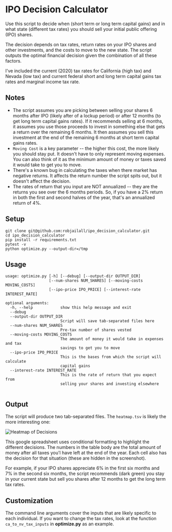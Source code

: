 # IPO Decision Calculator

Use this script to decide when (short term or long term capital gains) and in what state (different tax rates) you should sell your initial public offering (IPO) shares.

The decision depends on tax rates, return rates on your IPO shares and other investments, and the costs to move to the new state. The script outputs the optimal financial decision given the combination of all these factors.

I've included the current (2020) tax rates for California (high tax) and Nevada (low tax) and current federal short and long term capital gains tax rates and marginal income tax rate.

## Notes

- The script assumes you are picking between selling your shares 6 months after IPO (likely after of a lockup period) or after 12 months (to get long term capital gains rates). If it recommends selling at 6 months, it assumes you use those proceeds to invest in something else that gets a return over the remaining 6 months. It then assumes you sell this investment at the end of the remaining 6 months at short term capital gains rates.
- `Moving Cost` is a key parameter -- the higher this cost, the more likely you should stay put. It doesn't have to only represent moving expenses. You can also think of it as the minimum amount of money or taxes saved it would take to get you to move.
- There's a known bug in calculating the taxes when there market has negative returns. It affects the return number the script spits out, but it doesn't affect the decision.
- The rates of return that you input are NOT annualized -- they are the returns you see over the 6 months periods. So, if you have a 2% return in both the first and second halves of the year, that's an annualized return of 4%.

## Setup

```
git clone git@github.com:robjailall/ipo_decision_calculator.git
cd ipo_decision_calculator
pip install -r requirements.txt
pytest -v
python optimize.py --output-dir=/tmp
```

## Usage

```
usage: optimize.py [-h] [--debug] [--output-dir OUTPUT_DIR]
                   [--num-shares NUM_SHARES] [--moving-costs MOVING_COSTS]
                   [--ipo-price IPO_PRICE] [--interest-rate INTEREST_RATE]

optional arguments:
  -h, --help            show this help message and exit
  --debug
  --output-dir OUTPUT_DIR
                        Script will save tab-separated files here
  --num-shares NUM_SHARES
                        Pre-tax number of shares vested
  --moving-costs MOVING_COSTS
                        The amount of money it would take in expenses and tax
                        savings to get you to move
  --ipo-price IPO_PRICE
                        This is the bases from which the script will calculate
                        capital gains
  --interest-rate INTEREST_RATE
                        This is the rate of return that you expect from
                        selling your shares and investing elsewhere
                        
````

## Output

The script will produce two tab-separated files. The `heatmap.tsv` is likely the more interesting one:

![Heatmap of Decisions](https://github.com/robjailall/ipo_decision_calculator/blob/master/sample_heatmap_output.png?raw=true)

This google spreadsheet uses conditional formatting to highlight the different decisions. The numbers in the table body are the total amount of money after all taxes you'l have left at the end of the year. Each cell also has the decision for that situation (these are hidden in the screenshot).

For example, if your IPO shares appreciate 6% in the first six months and 7% in the second six months, the script recommends (dark green) you stay in your current state but sell you shares after 12 months to get the long term tax rates.

## Customization

The command line arguments cover the inputs that are likely specific to each individual. If you want to change the tax rates, look at the function `ca_to_nv_tax_inputs` in **optimize.py** as an example.
